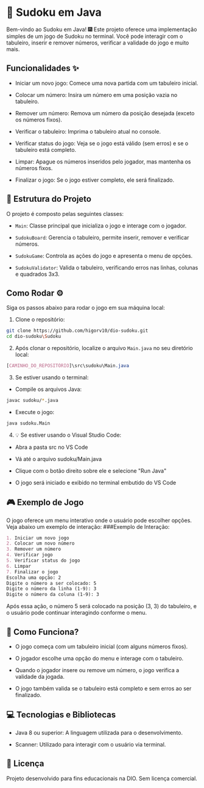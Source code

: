 # 🧩 Sudoku em Java
Bem-vindo ao Sudoku em Java! 🎆 Este projeto oferece uma implementação simples de um jogo de Sudoku no terminal. Você pode interagir com o tabuleiro, inserir e remover números, verificar a validade do jogo e muito mais.

## Funcionalidades ✨
  - Iniciar um novo jogo: Comece uma nova partida com um tabuleiro inicial.

  - Colocar um número: Insira um número em uma posição vazia no tabuleiro.

  - Remover um número: Remova um número da posição desejada (exceto os números fixos).

  - Verificar o tabuleiro: Imprima o tabuleiro atual no console.

  - Verificar status do jogo: Veja se o jogo está válido (sem erros) e se o tabuleiro está completo.

  - Limpar: Apague os números inseridos pelo jogador, mas mantenha os números fixos.

  - Finalizar o jogo: Se o jogo estiver completo, ele será finalizado.

## 📂 Estrutura do Projeto 
O projeto é composto pelas seguintes classes:

  - `Main`: Classe principal que inicializa o jogo e interage com o jogador.

  - `SudokuBoard`: Gerencia o tabuleiro, permite inserir, remover e verificar números.

  - `SudokuGame`: Controla as ações do jogo e apresenta o menu de opções.

  - `SudokuValidator`: Valida o tabuleiro, verificando erros nas linhas, colunas e quadrados 3x3.

## Como Rodar ⚙️
Siga os passos abaixo para rodar o jogo em sua máquina local:

1. Clone o repositório:

```bash
git clone https://github.com/higorv10/dio-sudoku.git
cd dio-sudoku\Sudoku
```

2. Após clonar o repositório, localize o arquivo `Main.java` no seu diretório local:

```css
[CAMINHO_DO_REPOSITÓRIO]\src\sudoku\Main.java
```
3. Se estiver usando o terminal:
  - Compile os arquivos Java:
```bash
javac sudoku/*.java
```

  - Execute o jogo:

```bash
java sudoku.Main
```

4. 💡 Se estiver usando o Visual Studio Code:

  - Abra a pasta src no VS Code

  - Vá até o arquivo sudoku/Main.java

  - Clique com o botão direito sobre ele e selecione "Run Java"

  - O jogo será iniciado e exibido no terminal embutido do VS Code

## 🎮 Exemplo de Jogo 
O jogo oferece um menu interativo onde o usuário pode escolher opções. Veja abaixo um exemplo de interação:
###Exemplo de Interação:

```markdown
1. Iniciar um novo jogo
2. Colocar um novo número
3. Remover um número
4. Verificar jogo
5. Verificar status do jogo
6. Limpar
7. Finalizar o jogo
Escolha uma opção: 2
Digite o número a ser colocado: 5
Digite o número da linha (1-9): 3
Digite o número da coluna (1-9): 3
```
Após essa ação, o número 5 será colocado na posição (3, 3) do tabuleiro, e o usuário pode continuar interagindo conforme o menu.

## 🤔 Como Funciona? 
  - O jogo começa com um tabuleiro inicial (com alguns números fixos).

  - O jogador escolhe uma opção do menu e interage com o tabuleiro.

  - Quando o jogador insere ou remove um número, o jogo verifica a validade da jogada.

  - O jogo também valida se o tabuleiro está completo e sem erros ao ser finalizado.

## 💻 Tecnologias e Bibliotecas 
  - Java 8 ou superior: A linguagem utilizada para o desenvolvimento.

  - Scanner: Utilizado para interagir com o usuário via terminal.

## 📄 Licença
Projeto desenvolvido para fins educacionais na DIO. Sem licença comercial.
